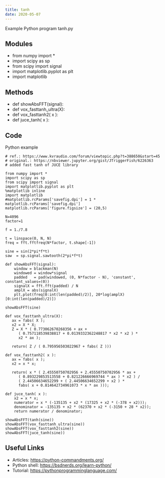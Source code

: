```yaml
---
title: tanh
date: 2020-05-07
---
```

Example Python program tanh.py

## Modules

* from numpy import *
* import scipy as sp
* from scipy import signal
* import matplotlib.pyplot as plt
* import matplotlib

## Methods

* def showAbsFFT(signal):
* def vox_fasttanh_ultra(X):
* def vox_fasttanh2( x ): 
* def juce_tanh( x ):

## Code

Python example

    # ref.: https://www.kvraudio.com/forum/viewtopic.php?t=388650&start=45
    # original.: https://nbviewer.jupyter.org/gist/JTriggerFish/6226363
    # added fast tanh of JUCE library
    
    from numpy import *
    import scipy as sp
    from scipy import signal
    import matplotlib.pyplot as plt
    %matplotlib inline
    import matplotlib
    #matplotlib.rcParams['savefig.dpi'] = 1 * matplotlib.rcParams['savefig.dpi']
    matplotlib.rcParams['figure.figsize'] = (20,5)
    
    N=4096
    factor=1
    
    f = 1./7.8
    
    t = linspace(0, N, N)
    freq = fft.fftfreq(N*factor, t.shape[-1])
    
    sine = sin(2*pi*f*t)
    saw  = sp.signal.sawtooth(2*pi*f*t)
    
    def showAbsFFT(signal):
        window = blackman(N)
        windowed = window*signal
        padded   = pad(windowed, (0, N*factor - N), 'constant', constant_values=(0))
        signalX = fft.fft(padded) / N
        amplX = abs(signalX)
        plt.plot(freq[0:int(len(padded)/2)], 20*log(amplX)[0:int(len(padded)/2)])
        
    showAbsFFT(sine)
    
    def vox_fasttanh_ultra(X):
       ax = fabs( X ); 
       x2 = X * X; 
       Z = X * ( 0.773062670268356 + ax + 
          ( 0.757118539838817 + 0.0139332362248817 * x2 * x2 ) * 
          x2 * ax ); 
    
       return( Z / ( 0.795956503022967 + fabs( Z )))
    
    def vox_fasttanh2( x ): 
       ax = fabs( x ); 
       x2 = x * x; 
    
       return( x * ( 2.45550750702956 + 2.45550750702956 * ax + 
          ( 0.893229853513558 + 0.821226666969744 * ax ) * x2 ) / 
          ( 2.44506634652299 + ( 2.44506634652299 + x2 ) * 
          fabs( x + 0.814642734961073 * x * ax ))); 
    
    def juce_tanh( x ):
        x2 = x * x;
        numerator = x * (-135135 + x2 * (17325 + x2 * (-378 + x2)));
        denominator = -135135 + x2 * (62370 + x2 * (-3150 + 28 * x2));
        return numerator / denominator;
    
    showAbsFFT(tanh(sine))
    showAbsFFT(vox_fasttanh_ultra(sine))
    showAbsFFT(vox_fasttanh2(sine))
    showAbsFFT(juce_tanh(sine))

## Useful Links

- Articles: https://python-commandments.org/
- Python shell: https://bsdnerds.org/learn-python/
- Tutorial: https://pythonprogramminglanguage.com/
